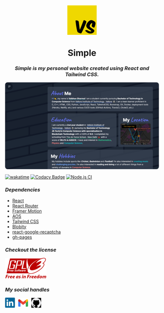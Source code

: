 <p align="center">
    <a href="https://ghostvaibhav.me"><img src="./public/android-icon-96x96.png" /></a>
    <b><h1 align="center">Simple</h1></b>
    <i><h3 align="center">Simple is my personal website created using React and Tailwind CSS.</h3></i>
    <img src="./src/images/portfolio.png" style="border-radius: 8px;" />
</p>


[![wakatime](https://wakatime.com/badge/user/611e9ce2-c2cb-4772-95cf-098eb0afe5f2/project/33eee947-84b5-404f-9869-5cbe8286fa00.svg)](https://wakatime.com/badge/user/611e9ce2-c2cb-4772-95cf-098eb0afe5f2/project/33eee947-84b5-404f-9869-5cbe8286fa00)
[![Codacy Badge](https://app.codacy.com/project/badge/Grade/b722db5b1a6842c5a179f22b85f3dd1d)](https://www.codacy.com/gh/GhostVaibhav/Simple/dashboard?utm_source=github.com&amp;utm_medium=referral&amp;utm_content=GhostVaibhav/Simple&amp;utm_campaign=Badge_Grade)
[![Node.js CI](https://github.com/GhostVaibhav/Simple/actions/workflows/node.js.yml/badge.svg?branch=master)](https://github.com/GhostVaibhav/Simple/actions/workflows/node.js.yml)


### _Dependencies_


- [React](https://github.com/facebook/react)
- [React Router](https://github.com/remix-run/react-router)
- [Framer Motion](https://github.com/framer/motion)
- [AOS](https://github.com/michalsnik/aos)
- [Tailwind CSS](https://github.com/tailwindlabs/tailwindcss)
- [Blobity](https://github.com/gmrchk/blobity)
- [react-google-recaptcha](https://github.com/dozoisch/react-google-recaptcha)
- [gh-pages](https://github.com/tschaub/gh-pages)


### _Checkout the license_


[![License](src/images/gplv3.png)](LICENSE)


### _My social handles_


<a href="https://www.linkedin.com/in/ghost-vaibhav/"><img src="src/images/linkedin.svg" width="32" /></a>&ensp;
<a href="mailto:sharmavaibhav110028@gmail.com"><img src="src/images/gmail.svg" width="32" /></a>&ensp;
<a href="https://github.com/GhostVaibhav"><img src="src/images/github.svg" width="32" style="filter: invert(1)" /></a>
